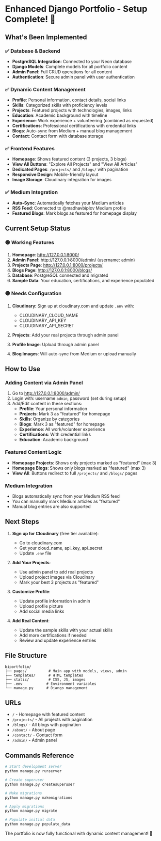 # Enhanced Django Portfolio - Setup Complete! 🎉

## What's Been Implemented

### ✅ Database & Backend
- **PostgreSQL Integration**: Connected to your Neon database
- **Django Models**: Complete models for all portfolio content
- **Admin Panel**: Full CRUD operations for all content
- **Authentication**: Secure admin panel with user authentication

### ✅ Dynamic Content Management
- **Profile**: Personal information, contact details, social links
- **Skills**: Categorized skills with proficiency levels
- **Projects**: Featured projects with technologies, images, links
- **Education**: Academic background with timeline
- **Experience**: Work experience + volunteering (combined as requested)
- **Certifications**: Professional certifications with credential links
- **Blogs**: Auto-sync from Medium + manual blog management
- **Contact**: Contact form with database storage

### ✅ Frontend Features
- **Homepage**: Shows featured content (3 projects, 3 blogs)
- **View All Buttons**: "Explore All Projects" and "View All Articles"
- **Dedicated Pages**: `/projects/` and `/blogs/` with pagination
- **Responsive Design**: Mobile-friendly layout
- **Image Storage**: Cloudinary integration for images

### ✅ Medium Integration
- **Auto-Sync**: Automatically fetches your Medium articles
- **RSS Feed**: Connected to @madhavbiplov Medium profile
- **Featured Blogs**: Mark blogs as featured for homepage display

## Current Setup Status

### 🟢 Working Features
1. **Homepage**: http://127.0.0.1:8000/
2. **Admin Panel**: http://127.0.0.1:8000/admin/ (username: admin)
3. **Projects Page**: http://127.0.0.1:8000/projects/
4. **Blogs Page**: http://127.0.0.1:8000/blogs/
5. **Database**: PostgreSQL connected and migrated
6. **Sample Data**: Your education, certifications, and experience populated

### 🟡 Needs Configuration
1. **Cloudinary**: Sign up at cloudinary.com and update `.env` with:
   - CLOUDINARY_CLOUD_NAME
   - CLOUDINARY_API_KEY  
   - CLOUDINARY_API_SECRET

2. **Projects**: Add your real projects through admin panel
3. **Profile Image**: Upload through admin panel
4. **Blog Images**: Will auto-sync from Medium or upload manually

## How to Use

### Adding Content via Admin Panel
1. Go to http://127.0.0.1:8000/admin/
2. Login with: username `admin`, password (set during setup)
3. Add/Edit content in these sections:
   - **Profile**: Your personal information
   - **Projects**: Mark 3 as "featured" for homepage
   - **Skills**: Organize by categories
   - **Blogs**: Mark 3 as "featured" for homepage
   - **Experience**: All work/volunteer experience
   - **Certifications**: With credential links
   - **Education**: Academic background

### Featured Content Logic
- **Homepage Projects**: Shows only projects marked as "featured" (max 3)
- **Homepage Blogs**: Shows only blogs marked as "featured" (max 3)
- **View All**: Buttons redirect to full `/projects/` and `/blogs/` pages

### Medium Integration
- Blogs automatically sync from your Medium RSS feed
- You can manually mark Medium articles as "featured"
- Manual blog entries are also supported

## Next Steps

1. **Sign up for Cloudinary** (free tier available):
   - Go to cloudinary.com
   - Get your cloud_name, api_key, api_secret
   - Update `.env` file

2. **Add Your Projects**:
   - Use admin panel to add real projects
   - Upload project images via Cloudinary
   - Mark your best 3 projects as "featured"

3. **Customize Profile**:
   - Update profile information in admin
   - Upload profile picture
   - Add social media links

4. **Add Real Content**:
   - Update the sample skills with your actual skills
   - Add more certifications if needed
   - Review and update experience entries

## File Structure
```
biportfolio/
├── pages/          # Main app with models, views, admin
├── templates/      # HTML templates
├── static/         # CSS, JS, images
├── .env           # Environment variables
└── manage.py      # Django management
```

## URLs
- `/` - Homepage with featured content
- `/projects/` - All projects with pagination
- `/blogs/` - All blogs with pagination
- `/about/` - About page
- `/contact/` - Contact form
- `/admin/` - Admin panel

## Commands Reference
```bash
# Start development server
python manage.py runserver

# Create superuser
python manage.py createsuperuser

# Make migrations
python manage.py makemigrations

# Apply migrations
python manage.py migrate

# Populate initial data
python manage.py populate_data
```

The portfolio is now fully functional with dynamic content management! 🚀
